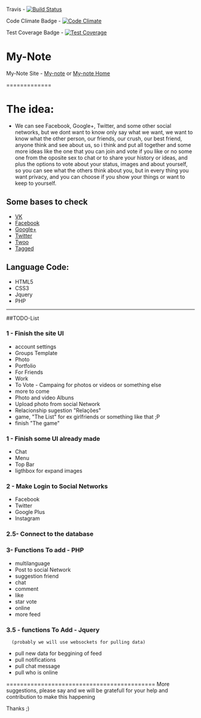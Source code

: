 Travis - [![Build Status](https://travis-ci.org/My-Note/Site.svg?branch=master)](https://travis-ci.org/My-Note/Site)

Code Climate Badge - [![Code Climate](https://codeclimate.com/github/My-Note/Site/badges/gpa.svg)](https://codeclimate.com/github/My-Note/Site)

Test Coverage Badge - [![Test Coverage](https://codeclimate.com/github/My-Note/Site/badges/coverage.svg)](https://codeclimate.com/github/My-Note/Site)

My-Note
====

My-Note Site - [My-note](http://my-note.net63.net) or [My-note Home](http://my-note.net63.net/home.php)

=============
# The idea:
  - We can see Facebook, Google+, Twitter, and some other social networks, but we dont want to know only say what we want, we want to know what the other person, our friends, our crush, our best friend, anyone think and see about us, so i think and put all together and some more ideas like the one that you can join and vote if you like or no some one from the oposite sex to chat or to share your history or ideas, and plus the options to vote about your status, images and about yourself, so you can see what the others think about you, but in every thing you want privacy, and you can choose if you show your things or want to keep to yourself.

## Some bases to check
  - [VK](http://vk.com])
  - [Facebook](https://www.facebook.com)
  - [Google+](https://plus.google.com)
  - [Twitter](https://twitter.com/)
  - [Twoo](http://www.twoo.com/)
  - [Tagged](http://www.tagged.com/home.html)

## Language Code:

  - HTML5
  - CSS3
  - Jquery
  - PHP

--------------------------------------------------------------------------  
##TODO-List

###  1 - Finish the site UI

  - account settings
  - Groups Template
   - Photo
   - Portfolio
   - For Friends
   - Work
   - To Vote - Campaing for photos or videos or something else
   - more to come
  - Photo and video Albuns
  - Upload photo from social Network
  - Relacionship sugestion "Relações"
  - game, "The List" for ex girlfriends or something like that ;P
  - finish "The game"
    
###  1 - Finish some UI already made

  - Chat
  - Menu
  - Top Bar
  - ligthbox for expand images
    
###  2 - Make Login to Social Networks

  - Facebook
  - Twitter
  - Google Plus
  - Instagram
  
###  2.5- Connect to the database
  
###  3- Functions To add - PHP

  - multilanguage
  - Post to social Network
  - suggestion friend
  - chat
  - comment
  - like
  - star vote
  - online
  - more feed
      
###  3.5 - functions To Add - Jquery 
      (probably we will use websockets for pulling data)
      
  - pull new data for beggining of feed
  - pull notifications
  - pull chat message
  - pull who is online
      
===========================================
More suggestions, please say and we will be gratefull for your help and contribution to make this happening

Thanks ;)
